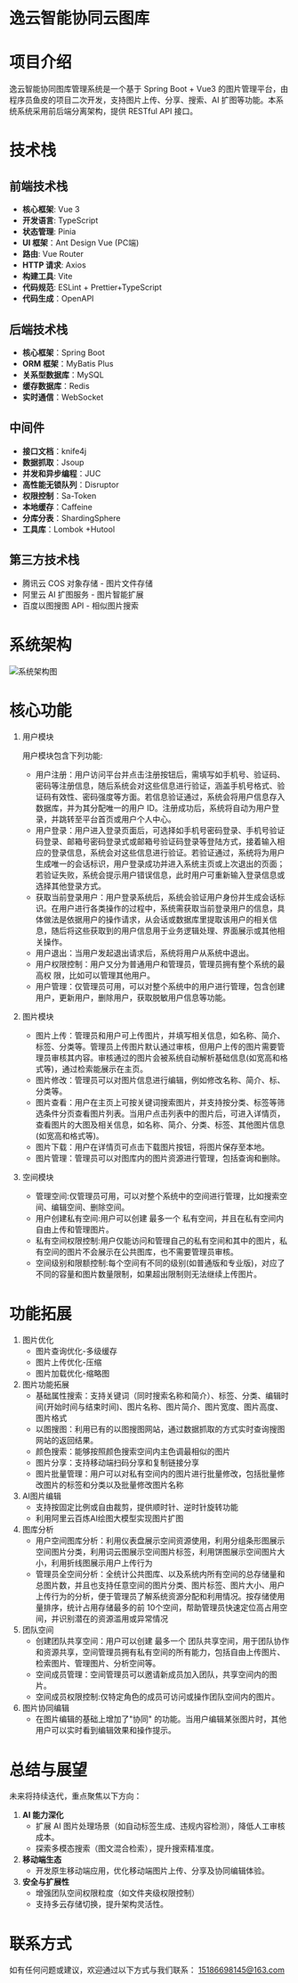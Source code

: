 #  逸云智能协同云图库

# **项目介绍**

逸云智能协同图库管理系统是一个基于 Spring Boot + Vue3 的图片管理平台，由程序员鱼皮的项目二次开发，支持图片上传、分享、搜索、AI 扩图等功能。本系统系统采用前后端分离架构，提供 RESTful API 接口。

# **技术栈**

## 前端技术栈

- **核心框架**: Vue 3
- **开发语言**: TypeScript
- **状态管理**: Pinia
- **UI 框架**：Ant Design Vue (PC端)
- **路由**: Vue Router
- **HTTP 请求**: Axios
- **构建工具**: Vite
- **代码规范**: ESLint + Prettier+TypeScript
- **代码生成**：OpenAPI

## 后端技术栈

- **核心框架**：Spring Boot 
- **ORM 框架**：MyBatis Plus
- **关系型数据库**：MySQL 
- **缓存数据库**：Redis
- **实时通信**：WebSocket

## 中间件

- **接口文档**：knife4j
- **数据抓取**：Jsoup
- **并发和异步编程**：JUC 
-  **高性能无锁队列**：Disruptor
- **权限控制**：Sa-Token 
- **本地缓存**：Caffeine
- **分库分表**：ShardingSphere 
- **工具库**：Lombok +Hutool 

## 第三方技术栈

- 腾讯云 COS 对象存储 - 图片文件存储
- 阿里云 AI 扩图服务 - 图片智能扩展
- 百度以图搜图 API - 相似图片搜索

# **系统架构**

![系统架构图](C:\Users\ZTJ\Desktop\照片\系统架构图.png)

# **核心功能**

1. 用户模块

   用户模块包含下列功能:

   - 用户注册：用户访问平台并点击注册按钮后，需填写如手机号、验证码、密码等注册信息，随后系统会对这些信息进行验证，涵盖手机号格式、验证码有效性、密码强度等方面。若信息验证通过，系统会将用户信息存入数据库，并为其分配唯一的用户 ID。注册成功后，系统将自动为用户登录，并跳转至平台首页或用户个人中心。
   - 用户登录：用户进入登录页面后，可选择如手机号密码登录、手机号验证码登录、邮箱号密码登录式或邮箱号验证码登录等登陆方式，接着输入相应的登录信息，系统会对这些信息进行验证。若验证通过，系统将为用户生成唯一的会话标识，用户登录成功并进入系统主页或上次退出的页面；若验证失败，系统会提示用户错误信息，此时用户可重新输入登录信息或选择其他登录方式。 
   - 获取当前登录用户：用户登录系统后，系统会验证用户身份并生成会话标识。在用户进行各类操作的过程中，系统需获取当前登录用户的信息，具体做法是依据用户的操作请求，从会话或数据库里提取该用户的相关信息，随后将这些获取到的用户信息用于业务逻辑处理、界面展示或其他相关操作。 
   - 用户退出：当用户发起退出请求后，系统将用户从系统中退出。 
   - 用户权限控制：用户又分为普通用户和管理员，管理员拥有整个系统的最高权
     限，比如可以管理其他用户。
   - 用户管理：仅管理员可用，可以对整个系统中的用户进行管理，包含创建用户，更新用户，删除用户，获取脱敏用户信息等功能。

2. 图片模块

   - 图片上传：管理员和用户可上传图片，并填写相关信息，如名称、简介、标签、分类等。管理员上传图片默认通过审核，但用户上传的图片需要管理员审核其内容。审核通过的图片会被系统自动解析基础信息(如宽高和格式等)，通过检索能展示在主页。
   - 图片修改：管理员可以对图片信息进行编辑，例如修改名称、简介、标、分类等。
   - 图片查看：用户在主页上可按关键词搜索图片，并支持按分类、标签等筛选条件分页查看图片列表。当用户点击列表中的图片后，可进入详情页，查看图片的大图及相关信息，如名称、简介、分类、标签、其他图片信息(如宽高和格式等)。
   - 图片下载：用户在详情页可点击下载图片按钮，将图片保存至本地。
   - 图片管理：管理员可以对图库内的图片资源进行管理，包括查询和删除。

3. 空间模块

   - 管理空间:仅管理员可用，可以对整个系统中的空间进行管理，比如搜索空间、编辑空间、删除空间。
   - 用户创建私有空间:用户可以创建 最多一个 私有空间，并且在私有空间内自由上传和管理图片。
   - 私有空间权限控制:用户仅能访问和管理自己的私有空间和其中的图片，私有空间的图片不会展示在公共图库，也不需要管理员审核。
   - 空间级别和限额控制:每个空间有不同的级别(如普通版和专业版)，对应了不同的容量和图片数量限制，如果超出限制则无法继续上传图片。

# **功能拓展**

1. 图片优化
   - 图片查询优化-多级缓存
   - 图片上传优化-压缩
   - 图片加载优化-缩略图
2. 图片功能拓展
   - 基础属性搜索：支持关键词（同时搜索名称和简介）、标签、分类、编辑时间(开始时间与结束时间)、图片名称、图片简介、图片宽度、图片高度、图片格式
   - 以图搜图：利用已有的以图搜图网站，通过数据抓取的方式实时查询搜图网站的返回结果。
   - 颜色搜索：能够按照颜色搜索空间内主色调最相似的图片
   - 图片分享：支持移动端扫码分享和复制链接分享
   - 图片批量管理：用户可以对私有空间内的图片进行批量修改，包括批量修改图片的标签和分类以及批量修改图片名称
3. AI图片编辑
   - 支持按固定比例或自由裁剪，提供顺时针、逆时针旋转功能
   - 利用阿里云百炼AI绘图大模型实现图片扩图
4. 图库分析
   - 用户空间图库分析：利用仪表盘展示空间资源使用，利用分组条形图展示空间图片分类，利用词云图展示空间图片标签，利用饼图展示空间图片大小，利用折线图展示用户上传行为
   - 管理员全空间分析：全统计公共图库、以及系统内所有空间的总存储量和总图片数，并且也支持任意空间的图片分类、图片标签、图片大小、用户上传行为的分析，便于管理员了解系统资源分配和利用情况。按存储使用量排序，统计占用存储最多的前 10个空间，帮助管理员快速定位高占用空间，并识别潜在的资源滥用或异常情况
5. 团队空间
   - 创建团队共享空间：用户可以创建 最多一个 团队共享空间，用于团队协作和资源共享，空间管理员拥有私有空间的所有能力，包括自由上传图片、检索图片、管理图片、分析空间等。
   - 空间成员管理：空间管理员可以邀请新成员加入团队，共享空间内的图片。
   - 空间成员权限控制:仅特定角色的成员可访问或操作团队空间内的图片。
6. 图片协同编辑
   - 在图片编辑的基础上增加了"协同" 的功能。当用户编辑某张图片时，其他用户可以实时看到编辑效果和操作提示。

# **总结与展望**

未来将持续迭代，重点聚焦以下方向：

1. **AI 能力深化**
   - 扩展 AI 图片处理场景（如自动标签生成、违规内容检测），降低人工审核成本。
   - 探索多模态搜索（图文混合检索），提升搜索精准度。
2. **移动端生态**
   - 开发原生移动端应用，优化移动端图片上传、分享及协同编辑体验。
3. **安全与扩展性**
   - 增强团队空间权限粒度（如文件夹级权限控制）
   - 支持多云存储切换，提升架构灵活性。

# **联系方式**
如有任何问题或建议，欢迎通过以下方式与我们联系： 15186698145@163.com

